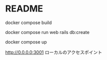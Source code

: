 # README

docker compose build

docker compose run web rails db:create

docker compose up

http://0.0.0.0:3001 ローカルのアクセスポイント
